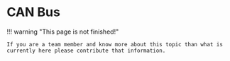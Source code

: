 # CAN Bus

!!! warning "This page is not finished!"

    If you are a team member and know more about this topic than what is currently here please contribute that information.
